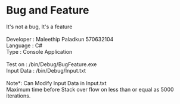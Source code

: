 # Bug and Feature
It's not a bug, It's a feature<br>
<br>
Developer : Maleethip Paladkun 570632104<br>
Language : C#<br>
Type : Console Application<br>
<br>
Test on : /bin/Debug/BugFeature.exe<br>
Input Data : /bin/Debug/Input.txt<br>
<br>
Note*: Can Modify Input Data in Input.txt <br>
Maximum time before Stack over flow on less than or equal as 5000 iterations.
